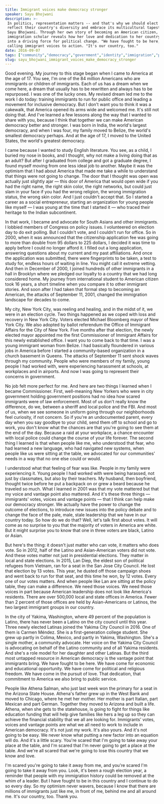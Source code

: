```yaml
---
title: Immigrant voices make democracy stronger
speaker: Sayu Bhojwani
description: >-
 In politics, representation matters -- and that's why we should elect leaders who
 reflect their country's diversity and embrace its multicultural tapestry, says
 Sayu Bhojwani. Through her own story of becoming an American citizen, the
 immigration scholar reveals how her love and dedication to her country turned
 into a driving force for political change. "We have fought to be here," she says,
 calling immigrant voices to action. "It's our country, too."
date: 2016-09-07
tags: ["community","democracy","government","identity","immigration","politics","motivation","society","social-change","united-states","tednyc","india"]
slug: sayu_bhojwani_immigrant_voices_make_democracy_stronger
---
```


Good evening. My journey to this stage began when I came to America at the age of 17. You
see, I'm one of the 84 million Americans who are immigrants or children of immigrants.
Each of us has a dream when we come here, a dream that usually has to be rewritten and
always has to be repurposed. I was one of the lucky ones. My revised dream led me to the
work I do today: training immigrants to run for public office and leading a movement for
inclusive democracy. But I don't want you to think it was a cakewalk, that America opened
its arms wide and welcomed me. It's still not doing that. And I've learned a few lessons
along the way that I wanted to share with you, because I think that together we can make
American democracy better and stronger. I was born in India, the world's largest democracy,
and when I was four, my family moved to Belize, the world's smallest democracy perhaps.
And at the age of 17, I moved to the United States, the world's greatest
democracy.

I came because I wanted to study English literature. You see, as a child, I buried my nose
in books, and I thought, why not make a living doing that as an adult? But after I
graduated from college and got a graduate degree, I found myself moving from one less
ideal job to another. Maybe it was the optimism that I had about America that made me take
a while to understand that things were not going to change. The door that I thought was
open was actually just slightly ajar — this door of America that would open wide if you
had the right name, the right skin color, the right networks, but could just slam in your
face if you had the wrong religion, the wrong immigration status, the wrong skin color.
And I just couldn't accept that. So I started a career as a social entrepreneur, starting
an organization for young people like myself — I was young at the time that I started it —
who traced their heritage to the Indian subcontinent.

In that work, I became and advocate for South Asians and other immigrants. I lobbied
members of Congress on policy issues. I volunteered on election day to do exit polling.
But I couldn't vote, and I couldn't run for office. So in 2000, when it was announced that
the citizenship application fee was going to more than double from 95 dollars to 225
dollars, I decided it was time to apply before I could no longer afford it. I filled out a
long application, answering questions about my current and my past affiliations. And once
the application was submitted, there were fingerprints to be taken, a test to study for,
endless hours of waiting in line. You might call it extreme vetting. And then in December
of 2000, I joined hundreds of other immigrants in a hall in Brooklyn where we pledged our
loyalty to a country that we had long considered home. My journey from international
student to American citizen took 16 years, a short timeline when you compare it to other
immigrant stories. And soon after I had taken that formal step to becoming an American, the
attacks of September 11, 2001, changed the immigration landscape for decades to
come.

My city, New York City, was reeling and healing, and in the midst of it, we were in an
election cycle. Two things happened as we coped with loss and recovery in New York City.
Voters elected Michael Bloomberg mayor of New York City. We also adopted by ballot
referendum the Office of Immigrant Affairs for the City of New York. Five months after
that election, the newly elected mayor appointed me the first Commissioner of Immigrant
Affairs for this newly established office. I want you to come back to that time. I was a
young immigrant woman from Belize. I had basically floundered in various jobs in America
before I started a community-based organization in a church basement in Queens. The
attacks of September 11 sent shock waves through my community. People who were members of
my family, young people I had worked with, were experiencing harassment at schools, at
workplaces and in airports. And now I was going to represent their concerns in
government.

No job felt more perfect for me. And here are two things I learned when I became
Commissioner. First, well-meaning New Yorkers who were in city government holding
government positions had no idea how scared immigrants were of law enforcement. Most of us
don't really know the difference, do we, between a sheriff and local police and the FBI.
And most of us, when we see someone in uniform going through our neighborhoods feel
curiosity, if not concern. So if you're an undocumented parent, every day when you say
goodbye to your child, send them off to school and go to work, you don't know what the
chances are that you're going to see them at the end of the day. Because a raid at your
workplace, a chance encounter with local police could change the course of your life
forever. The second thing I learned is that when people like me, who understood that fear,
who had learned a new language, who had navigated new systems, when people like us were
sitting at the table, we advocated for our communities' needs in a way that no one else
could or would.

I understood what that feeling of fear was like. People in my family were experiencing it.
Young people I had worked with were being harassed, not just by classmates, but also by
their teachers. My husband, then boyfriend, thought twice before he put a backpack on or
grew a beard because he traveled so much. What I learned in 2001 was that my vote mattered
but that my voice and vantage point also mattered. And it's these three things —
immigrants' votes, voices and vantage points — that I think can help make our democracy
stronger. We actually have the power to change the outcome of elections, to introduce new
issues into the policy debate and to change the face of the pale, male, stale leadership
that we have in our country today. So how do we do that? Well, let's talk first about
votes. It will come as no surprise to you that the majority of voters in America are
white. But it might surprise you to know that one in three voters are black, Latino or
Asian.

But here's the thing: it doesn't just matter who can vote, it matters who does vote. So in
2012, half of the Latino and Asian-American voters did not vote. And these votes matter not
just in presidential elections. They matter in local and state elections. In 2015, Lan
Diep, the eldest son of political refugees from Vietnam, ran for a seat in the San Jose
City Council. He lost that election by 13 votes. This year, he dusted off those campaign
shoes and went back to run for that seat, and this time he won, by 12 votes. Every one of
our votes matters. And when people like Lan are sitting at the policy table, they can make
a difference. We need those voices. We need those voices in part because American
leadership does not look like America's residents. There are over 500,000 local and state
offices in America. Fewer than 2 percent of those offices are held by Asian-Americans or
Latinos, the two largest immigrant groups in our country.

In the city of Yakima, Washington, where 49 percent of the population is Latino, there has
never been a Latino on the city council until this year. Three newly elected Latinas
joined the Yakima City Council in 2016. One of them is Carmen Méndez. She is a
first-generation college student. She grew up partly in Colima, Mexico, and partly in
Yakima, Washington. She's a single mother, a community advocate. Her voice on the Yakima
City Council is advocating on behalf of the Latino community and of all Yakima residents.
And she's a role model for her daughter and other Latinas. But the third most untapped
resource in American democracy is the vantage point that immigrants bring. We have fought
to be here. We have come for economic and educational opportunity. We have come for
political and religious freedom. We have come in the pursuit of love. That dedication,
that commitment to America we also bring to public service.

People like Athena Salman, who just last week won the primary for a seat in the Arizona
State House. Athena's father grew up in the West Bank and moved to Chicago, where he met
her mother. Her mother is part Italian, part Mexican and part German. Together they moved
to Arizona and built a life. Athena, when she gets to the statehouse, is going to fight
for things like education funding that will help give families like hers a leg up so they
can achieve the financial stability that we all are looking for. Immigrants' votes, voices
and vantage points are what we all need to work to include in American democracy. It's not
just my work. It's also yours. And it's not going to be easy. We never know what putting a
new factor into an equation will do. And it's a little scary. You're scared that I'm going
to take away your place at the table, and I'm scared that I'm never going to get a place
at the table. And we're all scared that we're going to lose this country that we know and
love.

I'm scared you're going to take it away from me, and you're scared I'm going to take it
away from you. Look, it's been a rough election year, a reminder that people with my
immigration history could be removed at the whim of a leader. But I have fought to be in
this country and I continue to do so every day. So my optimism never wavers, because I
know that there are millions of immigrants just like me, in front of me, behind me and all
around me. It's our country, too. Thank you.

<!--
ad_duration=3.33
comment_count=80
event="TEDNYC"
external_start_time=0
has_talk_citation=1
intro_duration=11.82
is_subtitle_required="False"
is_talk_featured="True"
language="en"
language_swap="False"
native_language="en"
number_of_related_talks=6
number_of_speakers=1
number_of_subtitled_videos=22
number_of_tags=12
number_of_talk_download_languages=22
number_of_talk_more_resources=0
number_of_talk_recommendations=1
number_of_talks_take_actions=2
post_ad_duration=0.83
published_timestamp="2016-10-04 15:01:06"
recording_date="2016-09-07"
speaker_description="Immigration scholar"
speaker_is_published=1
speaker_name="Sayu Bhojwani"
talk_more_resources=[]
talk_name="Immigrant voices make democracy stronger"
talk_recommendations_blurb="Learn more about the representation gap and why it exists"
talks_tags=["community","democracy","government","identity","immigration","politics","motivation","society","social-change","united-states","tednyc","india"]
url_audio="https://download.ted.com/talks/SayuBhojwani_2016S.mp3?apikey=acme-roadrunner"
url_photo_speaker="https://pe.tedcdn.com/images/ted/35f5642f558b146456fe1cf157899654cc47a3d1_254x191.jpg"
url_photo_talk="https://s3.amazonaws.com/talkstar-photos/uploads/fdb3963f-30e3-4ef3-81b4-b91a04bef023/SayuBhojwani_2016S-embed.jpg"
url_webpage="https://www.ted.com/talks/sayu_bhojwani_immigrant_voices_make_democracy_stronger"
video_type_name="TED Stage Talk"
-->